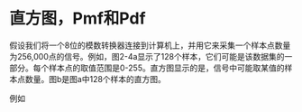 # 直方图，Pmf和Pdf

假设我们将一个8位的模数转换器连接到计算机上，并用它来采集一个样本点数量为256,000点的信号。例如，图2-4a显示了128个样本，它们可能是该数据集的一部分。每个样本点的取值范围是0-255。直方图显示的是，信号中可能取某值的样本点数量。图b是图a中128个样本的直方图。



例如


